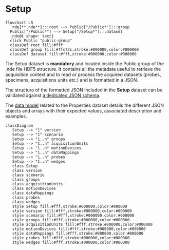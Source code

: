 # Setup

``` mermaid
flowchart LR
  .nde[**.nde**]:::root --> Public["/Public*"]:::group
  Public["/Public*"] --> Setup["/Setup*"]:::dataset
  .nde@{ shape: text}
  click Public "public-group"
  classDef root fill:#fff
  classDef group fill:#ffc72c,stroke:#000000,color:#000000
  classDef dataset fill:#fff,stroke:#000000,color:#000000
```

The Setup dataset is **mandatory** and located inside the Public group of the .nde file HDF5 structure. It contains all the metadata useful to retrieve the acquisition context and to read or process the acquired datasets (probes, specimens, acquisitions units etc.) and is formatted in a JSON. 

The structure of the formatted JSON included in the **Setup** dataset can be validated against [a dedicated JSON schema](../setup/schema_doc.md). 

The [data model](data-model/index.md) related to the Properties dataset details the different JSON objects and arrays with their expected values, associated description and examples. 


``` mermaid
classDiagram
   Setup --> "1" version
   Setup --> "1" scenario
   Setup --> "1..n" groups
   Setup --> "1..n" acquisitionUnits
   Setup --> "1..n" motionDevices
   Setup --> "1..n" dataMappings
   Setup --> "1..n" probes
   Setup --> "1..n" wedges
   class Setup
   class version
   class scenario
   class groups
   class acquisitionUnits
   class motionDevices
   class dataMappings
   class probes
   class wedges
   style Setup fill:#fff,stroke:#000000,color:#000000
   style version fill:#fff,stroke:#000000,color:#000000
   style scenario fill:#fff,stroke:#000000,color:#000000
   style groups fill:#fff,stroke:#000000,color:#000000
   style acquisitionUnits fill:#fff,stroke:#000000,color:#000000
   style motionDevices fill:#fff,stroke:#000000,color:#000000
   style dataMappings fill:#fff,stroke:#000000,color:#000000
   style probes fill:#fff,stroke:#000000,color:#000000
   style wedges fill:#fff,stroke:#000000,color:#000000
```